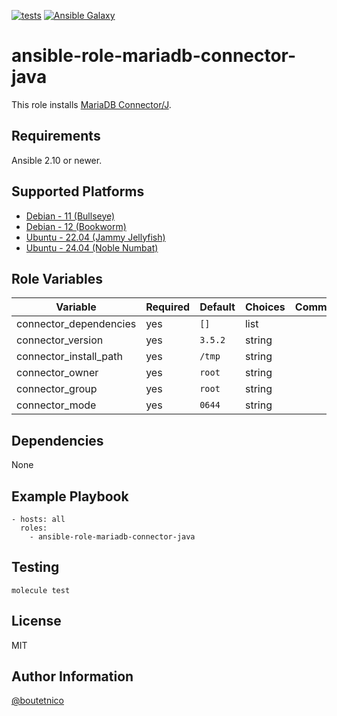 [![tests](https://github.com/boutetnico/ansible-role-mariadb-connector-java/workflows/Test%20ansible%20role/badge.svg)](https://github.com/boutetnico/ansible-role-mariadb-connector-java/actions?query=workflow%3A%22Test+ansible+role%22)
[![Ansible Galaxy](https://img.shields.io/badge/galaxy-boutetnico.mariadb_connector_java-blue.svg)](https://galaxy.ansible.com/boutetnico/mariadb_connector_java)

ansible-role-mariadb-connector-java
===================================

This role installs [MariaDB Connector/J](https://mariadb.com/kb/en/about-mariadb-connector-j/).

Requirements
------------

Ansible 2.10 or newer.

Supported Platforms
-------------------

- [Debian - 11 (Bullseye)](https://wiki.debian.org/DebianBullseye)
- [Debian - 12 (Bookworm)](https://wiki.debian.org/DebianBookworm)
- [Ubuntu - 22.04 (Jammy Jellyfish)](http://releases.ubuntu.com/22.04/)
- [Ubuntu - 24.04 (Noble Numbat)](http://releases.ubuntu.com/24.04/)

Role Variables
--------------

| Variable                     | Required | Default             | Choices   | Comments                                      |
|------------------------------|----------|---------------------|-----------|-----------------------------------------------|
| connector_dependencies       | yes      | `[]`                | list      |                                               |
| connector_version            | yes      | `3.5.2`             | string    |                                               |
| connector_install_path       | yes      | `/tmp`              | string    |                                               |
| connector_owner              | yes      | `root`              | string    |                                               |
| connector_group              | yes      | `root`              | string    |                                               |
| connector_mode               | yes      | `0644`              | string    |                                               |

Dependencies
------------

None

Example Playbook
----------------

    - hosts: all
      roles:
        - ansible-role-mariadb-connector-java

Testing
-------

    molecule test

License
-------

MIT

Author Information
------------------

[@boutetnico](https://github.com/boutetnico)
